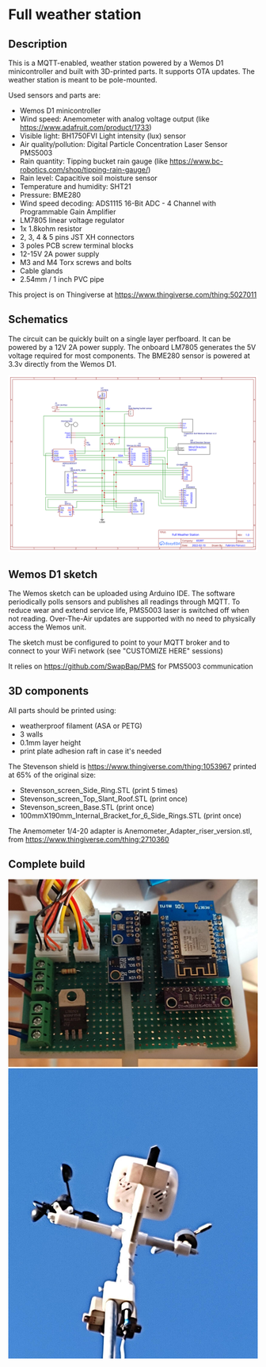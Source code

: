# Full weather station

## Description

This is a MQTT-enabled, weather station powered by a Wemos D1 minicontroller and built with 3D-printed parts. It supports OTA updates.
The weather station is meant to be pole-mounted.

Used sensors and parts are:

- Wemos D1 minicontroller
- Wind speed: Anemometer with analog voltage output (like https://www.adafruit.com/product/1733)
- Visible light: BH1750FVI Light intensity (lux) sensor
- Air quality/pollution: Digital Particle Concentration Laser Sensor PMS5003
- Rain quantity: Tipping bucket rain gauge (like https://www.bc-robotics.com/shop/tipping-rain-gauge/)
- Rain level: Capacitive soil moisture sensor
- Temperature and humidity: SHT21
- Pressure: BME280
- Wind speed decoding: ADS1115 16-Bit ADC - 4 Channel with Programmable Gain Amplifier
- LM7805 linear voltage regulator
- 1x 1.8kohm resistor
- 2, 3, 4 & 5 pins JST XH connectors
- 3 poles PCB screw terminal blocks
- 12-15V 2A power supply
- M3 and M4 Torx screws and bolts
- Cable glands
- 2.54mm / 1 inch PVC pipe

This project is on Thingiverse at https://www.thingiverse.com/thing:5027011

## Schematics

The circuit can be quickly built on a single layer perfboard. It can be powered by a 12V 2A power supply. The onboard LM7805 generates the 5V voltage required for most components. The BME280 sensor is powered at 3.3v directly from the Wemos D1.

<img src="./pics/weatherstation-schematics.svg"/>


## Wemos D1 sketch 

The Wemos sketch can be uploaded using Arduino IDE. The software periodically polls sensors and publishes all readings through MQTT. To reduce wear and extend service life, PMS5003 laser is switched off when not reading.
Over-The-Air updates are supported with no need to physically access the Wemos unit.

The sketch must be configured to point to your MQTT broker and to connect to your WiFi network (see "CUSTOMIZE HERE" sessions)

It relies on https://github.com/SwapBap/PMS for PMS5003 communication


## 3D components

All parts should be printed using:

- weatherproof filament (ASA or PETG)
- 3 walls
- 0.1mm layer height
- print plate adhesion raft in case it's needed

The Stevenson shield is https://www.thingiverse.com/thing:1053967 printed at 65% of the original size:

- Stevenson_screen_Side_Ring.STL (print 5 times)
- Stevenson_screen_Top_Slant_Roof.STL (print once)
- Stevenson_screen_Base.STL (print once)
- 100mmX190mm_Internal_Bracket_for_6_Side_Rings.STL (print once)

The Anemometer 1/4-20 adapter is Anemometer_Adapter_riser_version.stl, from https://www.thingiverse.com/thing:2710360


## Complete build

<img src="./pics/raw_IMG_20220206_202126-thumb.jpg"/>

<img src="./pics/raw_IMG_20220207_161609-thumb.jpg"/>
